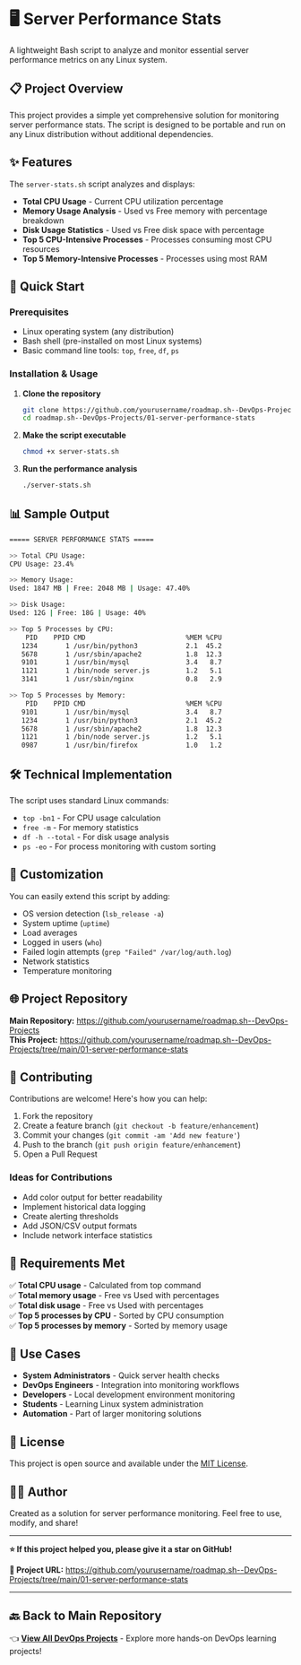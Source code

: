 # 🖥️ Server Performance Stats

A lightweight Bash script to analyze and monitor essential server performance metrics on any Linux system.

## 📋 Project Overview

This project provides a simple yet comprehensive solution for monitoring server performance stats. The script is designed to be portable and run on any Linux distribution without additional dependencies.

## ✨ Features

The `server-stats.sh` script analyzes and displays:

- **Total CPU Usage** - Current CPU utilization percentage
- **Memory Usage Analysis** - Used vs Free memory with percentage breakdown  
- **Disk Usage Statistics** - Used vs Free disk space with percentage
- **Top 5 CPU-Intensive Processes** - Processes consuming most CPU resources
- **Top 5 Memory-Intensive Processes** - Processes using most RAM

## 🚀 Quick Start

### Prerequisites
- Linux operating system (any distribution)
- Bash shell (pre-installed on most Linux systems)
- Basic command line tools: `top`, `free`, `df`, `ps`

### Installation & Usage

1. **Clone the repository**
   ```bash
   git clone https://github.com/yourusername/roadmap.sh--DevOps-Projects.git
   cd roadmap.sh--DevOps-Projects/01-server-performance-stats
   ```

2. **Make the script executable**
   ```bash
   chmod +x server-stats.sh
   ```

3. **Run the performance analysis**
   ```bash
   ./server-stats.sh
   ```

## 📊 Sample Output

```bash
===== SERVER PERFORMANCE STATS =====

>> Total CPU Usage:
CPU Usage: 23.4%

>> Memory Usage:
Used: 1847 MB | Free: 2048 MB | Usage: 47.40%

>> Disk Usage:
Used: 12G | Free: 18G | Usage: 40%

>> Top 5 Processes by CPU:
    PID    PPID CMD                         %MEM %CPU
   1234       1 /usr/bin/python3            2.1  45.2
   5678       1 /usr/sbin/apache2           1.8  12.3
   9101       1 /usr/bin/mysql              3.4   8.7
   1121       1 /bin/node server.js         1.2   5.1
   3141       1 /usr/sbin/nginx             0.8   2.9

>> Top 5 Processes by Memory:
    PID    PPID CMD                         %MEM %CPU
   9101       1 /usr/bin/mysql              3.4   8.7
   1234       1 /usr/bin/python3            2.1  45.2
   5678       1 /usr/sbin/apache2           1.8  12.3
   1121       1 /bin/node server.js         1.2   5.1
   0987       1 /usr/bin/firefox            1.0   1.2
```

## 🛠️ Technical Implementation

The script uses standard Linux commands:
- `top -bn1` - For CPU usage calculation
- `free -m` - For memory statistics  
- `df -h --total` - For disk usage analysis
- `ps -eo` - For process monitoring with custom sorting

## 🔧 Customization

You can easily extend this script by adding:
- OS version detection (`lsb_release -a`)
- System uptime (`uptime`)
- Load averages
- Logged in users (`who`)
- Failed login attempts (`grep "Failed" /var/log/auth.log`)
- Network statistics
- Temperature monitoring

## 🌐 Project Repository

**Main Repository:** https://github.com/yourusername/roadmap.sh--DevOps-Projects  
**This Project:** https://github.com/yourusername/roadmap.sh--DevOps-Projects/tree/main/01-server-performance-stats

## 🤝 Contributing

Contributions are welcome! Here's how you can help:

1. Fork the repository
2. Create a feature branch (`git checkout -b feature/enhancement`)
3. Commit your changes (`git commit -am 'Add new feature'`)
4. Push to the branch (`git push origin feature/enhancement`)
5. Open a Pull Request

### Ideas for Contributions
- Add color output for better readability
- Implement historical data logging
- Create alerting thresholds
- Add JSON/CSV output formats
- Include network interface statistics

## 📝 Requirements Met

✅ **Total CPU usage** - Calculated from top command  
✅ **Total memory usage** - Free vs Used with percentages  
✅ **Total disk usage** - Free vs Used with percentages  
✅ **Top 5 processes by CPU** - Sorted by CPU consumption  
✅ **Top 5 processes by memory** - Sorted by memory usage  

## 🎯 Use Cases

- **System Administrators** - Quick server health checks
- **DevOps Engineers** - Integration into monitoring workflows  
- **Developers** - Local development environment monitoring
- **Students** - Learning Linux system administration
- **Automation** - Part of larger monitoring solutions

## 📄 License

This project is open source and available under the [MIT License](LICENSE).

## 👨‍💻 Author

Created as a solution for server performance monitoring. Feel free to use, modify, and share!

---

**⭐ If this project helped you, please give it a star on GitHub!**

**🔗 Project URL:** https://github.com/yourusername/roadmap.sh--DevOps-Projects/tree/main/01-server-performance-stats

---

## 🔙 Back to Main Repository

👈 **[View All DevOps Projects](https://github.com/yourusername/roadmap.sh--DevOps-Projects)** - Explore more hands-on DevOps learning projects!
